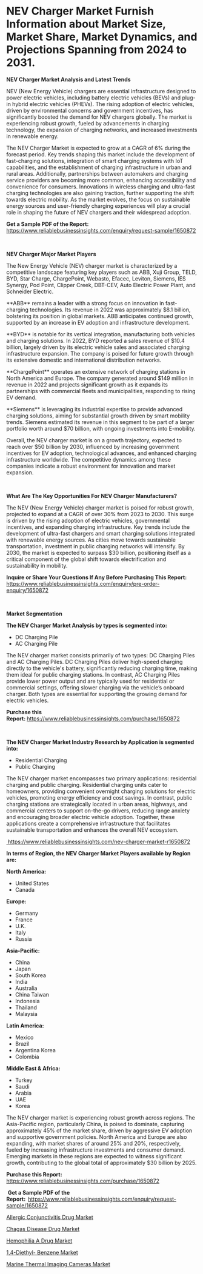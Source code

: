<p><h1>NEV Charger Market Furnish Information about Market Size, Market Share, Market Dynamics, and Projections Spanning from 2024 to 2031.</h1></p><p><strong>NEV Charger Market Analysis and Latest Trends</strong></p>
<p><p>NEV (New Energy Vehicle) chargers are essential infrastructure designed to power electric vehicles, including battery electric vehicles (BEVs) and plug-in hybrid electric vehicles (PHEVs). The rising adoption of electric vehicles, driven by environmental concerns and government incentives, has significantly boosted the demand for NEV chargers globally. The market is experiencing robust growth, fueled by advancements in charging technology, the expansion of charging networks, and increased investments in renewable energy.</p><p>The NEV Charger Market is expected to grow at a CAGR of 6% during the forecast period. Key trends shaping this market include the development of fast-charging solutions, integration of smart charging systems with IoT capabilities, and the establishment of charging infrastructure in urban and rural areas. Additionally, partnerships between automakers and charging service providers are becoming more common, enhancing accessibility and convenience for consumers. Innovations in wireless charging and ultra-fast charging technologies are also gaining traction, further supporting the shift towards electric mobility. As the market evolves, the focus on sustainable energy sources and user-friendly charging experiences will play a crucial role in shaping the future of NEV chargers and their widespread adoption.</p></p>
<p><strong>Get a Sample PDF of the Report:&nbsp;</strong> <a href="https://www.reliablebusinessinsights.com/enquiry/request-sample/1650872?utm_campaign=57&utm_medium=2&utm_source=Github&utm_content=ia&utm_term=08122024&utm_id=nev-charger">https://www.reliablebusinessinsights.com/enquiry/request-sample/1650872</a></p>
<p>&nbsp;</p>
<p><strong>NEV Charger Major Market Players</strong></p>
<p><p>The New Energy Vehicle (NEV) charger market is characterized by a competitive landscape featuring key players such as ABB, Xuji Group, TELD, BYD, Star Charge, ChargePoint, Webasto, Efacec, Leviton, Siemens, IES Synergy, Pod Point, Clipper Creek, DBT-CEV, Auto Electric Power Plant, and Schneider Electric. </p><p>**ABB** remains a leader with a strong focus on innovation in fast-charging technologies. Its revenue in 2022 was approximately $8.1 billion, bolstering its position in global markets. ABB anticipates continued growth, supported by an increase in EV adoption and infrastructure development.</p><p>**BYD** is notable for its vertical integration, manufacturing both vehicles and charging solutions. In 2022, BYD reported a sales revenue of $10.4 billion, largely driven by its electric vehicle sales and associated charging infrastructure expansion. The company is poised for future growth through its extensive domestic and international distribution networks.</p><p>**ChargePoint** operates an extensive network of charging stations in North America and Europe. The company generated around $149 million in revenue in 2022 and projects significant growth as it expands its partnerships with commercial fleets and municipalities, responding to rising EV demand.</p><p>**Siemens** is leveraging its industrial expertise to provide advanced charging solutions, aiming for substantial growth driven by smart mobility trends. Siemens estimated its revenue in this segment to be part of a larger portfolio worth around $70 billion, with ongoing investments into E-mobility.</p><p>Overall, the NEV charger market is on a growth trajectory, expected to reach over $50 billion by 2030, influenced by increasing government incentives for EV adoption, technological advances, and enhanced charging infrastructure worldwide. The competitive dynamics among these companies indicate a robust environment for innovation and market expansion.</p></p>
<p>&nbsp;</p>
<p><strong>What Are The Key Opportunities For NEV Charger Manufacturers?</strong></p>
<p><p>The NEV (New Energy Vehicle) charger market is poised for robust growth, projected to expand at a CAGR of over 30% from 2023 to 2030. This surge is driven by the rising adoption of electric vehicles, governmental incentives, and expanding charging infrastructure. Key trends include the development of ultra-fast chargers and smart charging solutions integrated with renewable energy sources. As cities move towards sustainable transportation, investment in public charging networks will intensify. By 2030, the market is expected to surpass $30 billion, positioning itself as a critical component of the global shift towards electrification and sustainability in mobility.</p></p>
<p><strong>Inquire or Share Your Questions If Any Before Purchasing This Report:</strong> <a href="https://www.reliablebusinessinsights.com/enquiry/pre-order-enquiry/1650872?utm_campaign=57&utm_medium=2&utm_source=Github&utm_content=ia&utm_term=08122024&utm_id=nev-charger">https://www.reliablebusinessinsights.com/enquiry/pre-order-enquiry/1650872</a></p>
<p>&nbsp;</p>
<p><strong>Market Segmentation</strong></p>
<p><strong>The NEV Charger Market Analysis by types is segmented into:</strong></p>
<p><ul><li>DC Charging Pile</li><li>AC Charging Pile</li></ul></p>
<p><p>The NEV charger market consists primarily of two types: DC Charging Piles and AC Charging Piles. DC Charging Piles deliver high-speed charging directly to the vehicle's battery, significantly reducing charging time, making them ideal for public charging stations. In contrast, AC Charging Piles provide lower power output and are typically used for residential or commercial settings, offering slower charging via the vehicle’s onboard charger. Both types are essential for supporting the growing demand for electric vehicles.</p></p>
<p><strong>Purchase this Report:&nbsp;</strong><a href="https://www.reliablebusinessinsights.com/purchase/1650872?utm_campaign=57&utm_medium=2&utm_source=Github&utm_content=ia&utm_term=08122024&utm_id=nev-charger">https://www.reliablebusinessinsights.com/purchase/1650872</a></p>
<p>&nbsp;</p>
<p><strong>The NEV Charger Market Industry Research by Application is segmented into:</strong></p>
<p><ul><li>Residential Charging</li><li>Public Charging</li></ul></p>
<p><p>The NEV charger market encompasses two primary applications: residential charging and public charging. Residential charging units cater to homeowners, providing convenient overnight charging solutions for electric vehicles, promoting energy efficiency and cost savings. In contrast, public charging stations are strategically located in urban areas, highways, and commercial centers to support on-the-go drivers, reducing range anxiety and encouraging broader electric vehicle adoption. Together, these applications create a comprehensive infrastructure that facilitates sustainable transportation and enhances the overall NEV ecosystem.</p></p>
<p><a href="https://www.reliablebusinessinsights.com/nev-charger-market-r1650872?utm_campaign=57&utm_medium=2&utm_source=Github&utm_content=ia&utm_term=08122024&utm_id=nev-charger">&nbsp;https://www.reliablebusinessinsights.com/nev-charger-market-r1650872</a></p>
<p><strong>In terms of Region, the NEV Charger Market Players available by Region are:</strong></p>
<p>
    <p> <strong> North America: </strong>
        <ul>
            <li>United States</li>
            <li>Canada</li>
        </ul>
        </p> 
    <p> <strong> Europe: </strong>
        <ul>
            <li>Germany</li>
            <li>France</li>
            <li>U.K.</li>
            <li>Italy</li>
            <li>Russia</li>
        </ul>
        </p> 
    <p> <strong> Asia-Pacific: </strong>
        <ul>
            <li>China</li>
            <li>Japan</li>
            <li>South Korea</li>
            <li>India</li>
            <li>Australia</li>
            <li>China Taiwan</li>
            <li>Indonesia</li>
            <li>Thailand</li>
            <li>Malaysia</li>
        </ul>
        </p> 
    <p> <strong> Latin America: </strong>
        <ul>
            <li>Mexico</li>
            <li>Brazil</li>
            <li>Argentina Korea</li>
            <li>Colombia</li>
        </ul>
        </p> 
    <p> <strong> Middle East & Africa: </strong>
        <ul>
            <li>Turkey</li>
            <li>Saudi</li>
            <li>Arabia</li>
            <li>UAE</li>
            <li>Korea</li>
        </ul>
    </p>
    </p>
<p><p>The NEV charger market is experiencing robust growth across regions. The Asia-Pacific region, particularly China, is poised to dominate, capturing approximately 45% of the market share, driven by aggressive EV adoption and supportive government policies. North America and Europe are also expanding, with market shares of around 25% and 20%, respectively, fueled by increasing infrastructure investments and consumer demand. Emerging markets in these regions are expected to witness significant growth, contributing to the global total of approximately $30 billion by 2025.</p></p>
<p><strong>Purchase this Report: </strong><a href="https://www.reliablebusinessinsights.com/purchase/1650872?utm_campaign=57&utm_medium=2&utm_source=Github&utm_content=ia&utm_term=08122024&utm_id=nev-charger">https://www.reliablebusinessinsights.com/purchase/1650872</a></p>
<p>&nbsp;<strong>Get a Sample PDF of the Report:&nbsp;&nbsp;</strong><a href="https://www.reliablebusinessinsights.com/enquiry/request-sample/1650872?utm_campaign=57&utm_medium=2&utm_source=Github&utm_content=ia&utm_term=08122024&utm_id=nev-charger">https://www.reliablebusinessinsights.com/enquiry/request-sample/1650872</a></p>
<p><strong></strong></p>
<p><p><a href="https://www.linkedin.com/pulse/the-sympatico-insight-9odme?utm_campaign=57&utm_medium=2&utm_source=Github&utm_content=ia&utm_term=08122024&utm_id=nev-charger">Allergic Conjunctivitis Drug Market</a></p><p><a href="https://www.linkedin.com/pulse/chagas-disease-drug-industry-trends-report-analyzing-nkeee?utm_campaign=57&utm_medium=2&utm_source=Github&utm_content=ia&utm_term=08122024&utm_id=nev-charger">Chagas Disease Drug Market</a></p><p><a href="https://www.linkedin.com/pulse/hemophilia-drug-market-analysis-anticipated-144-cagr-growth-8sdbe?utm_campaign=57&utm_medium=2&utm_source=Github&utm_content=ia&utm_term=08122024&utm_id=nev-charger">Hemophilia A Drug Market</a></p><p><a href="https://github.com/cervetatum8110/Market-Research-Report-List-1/blob/main/14-diethyl-benzene-market.md?utm_campaign=57&utm_medium=2&utm_source=Github&utm_content=ia&utm_term=08122024&utm_id=nev-charger">1,4-Diethyl- Benzene Market</a></p><p><a href="https://github.com/NargisHussain75/Market-Research-Report-List-1/blob/main/marine-thermal-imaging-cameras-market.md?utm_campaign=57&utm_medium=2&utm_source=Github&utm_content=ia&utm_term=08122024&utm_id=nev-charger">Marine Thermal Imaging Cameras Market</a></p></p>